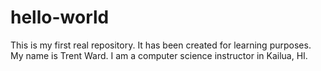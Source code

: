 # hello-world
This is my first real repository. It has been created for learning purposes.
My name is Trent Ward. I am a computer science instructor in Kailua, HI.
